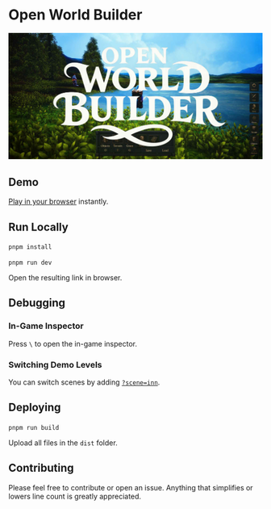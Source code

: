 # Open World Builder

![Open World Builder Screenshot](public/assets/util/screenshots/splash/project-splash.jpg)

## Demo

[Play in your browser](https://game.openworldbuilder.com/) instantly.

## Run Locally

`pnpm install`

`pnpm run dev`

Open the resulting link in browser.

## Debugging

### In-Game Inspector

Press `\` to open the in-game inspector.

### Switching Demo Levels

You can switch scenes by adding [`?scene=inn`](https://game.openworldbuilder.com?scene=inn).

## Deploying

`pnpm run build`

Upload all files in the `dist` folder.

## Contributing

Please feel free to contribute or open an issue. Anything that simplifies or lowers line count is greatly appreciated.
